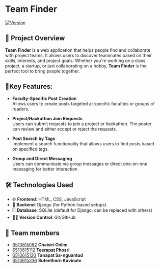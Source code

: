 # Team Finder

[![Version](https://img.shields.io/badge/version-1.0.0-brightgreen.svg)](https://github.com/6510615120/teamfinder)

## 🚀 Project Overview

**Team Finder** is a web application that helps people find and collaborate with project teams. It allows users to discover teammates based on their skills, interests, and project goals. Whether you're working on a class project, a startup, or just collaborating on a hobby, **Team Finder** is the perfect tool to bring people together.

## 🎨Key Features:

- **Faculty-Specific Post Creation**  
  Allows users to create posts targeted at specific faculties or groups of readers.

- **Project/Hackathon Join Requests**  
  Users can submit requests to join a project or hackathon. The poster can review and either accept or reject the requests.

- **Post Search by Tags**  
  Implement a search functionality that allows users to find posts based on specified tags.

- **Group and Direct Messaging**  
  Users can communicate via group messages or direct one-on-one messaging for better interaction.

## 🛠 Technologies Used

- 🌐 **Frontend**: HTML, CSS, JavaScript
- 🐍 **Backend**: Django (for Python-based setups)
- 🗄️ **Database**: SQLite (default for Django, can be replaced with others)
- 🧑‍💻 **Version Control**: Git/GitHub



## 👥 Team members

- [6510615062](https://github.com/6510615062) **Chaisiri Onlim** 
- [6510615112](https://github.com/6510615112) **Teerapat Phosri** 
- [6510615120](https://github.com/6510615120) **Tanapat Sa-nguantud** 
- [6510615336](https://github.com/6510615336) **Suteethorn Kavinate** 

